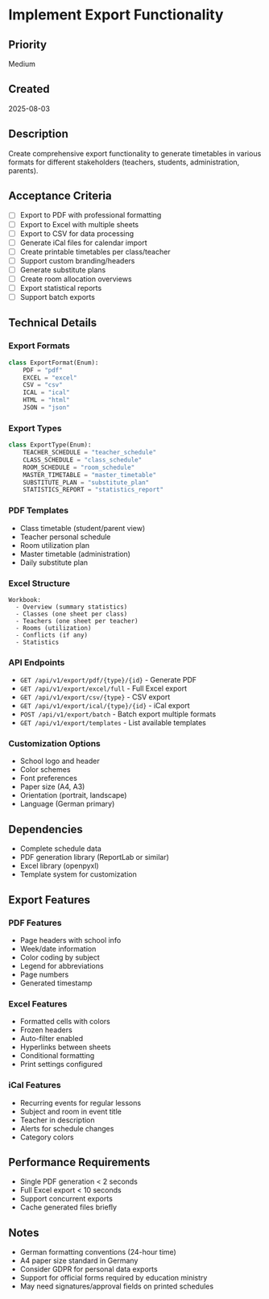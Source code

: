 # Implement Export Functionality

## Priority
Medium

## Created
2025-08-03

## Description
Create comprehensive export functionality to generate timetables in various formats for different stakeholders (teachers, students, administration, parents).

## Acceptance Criteria
- [ ] Export to PDF with professional formatting
- [ ] Export to Excel with multiple sheets
- [ ] Export to CSV for data processing
- [ ] Generate iCal files for calendar import
- [ ] Create printable timetables per class/teacher
- [ ] Support custom branding/headers
- [ ] Generate substitute plans
- [ ] Create room allocation overviews
- [ ] Export statistical reports
- [ ] Support batch exports

## Technical Details
### Export Formats
```python
class ExportFormat(Enum):
    PDF = "pdf"
    EXCEL = "excel"
    CSV = "csv"
    ICAL = "ical"
    HTML = "html"
    JSON = "json"
```

### Export Types
```python
class ExportType(Enum):
    TEACHER_SCHEDULE = "teacher_schedule"
    CLASS_SCHEDULE = "class_schedule"
    ROOM_SCHEDULE = "room_schedule"
    MASTER_TIMETABLE = "master_timetable"
    SUBSTITUTE_PLAN = "substitute_plan"
    STATISTICS_REPORT = "statistics_report"
```

### PDF Templates
- Class timetable (student/parent view)
- Teacher personal schedule
- Room utilization plan
- Master timetable (administration)
- Daily substitute plan

### Excel Structure
```
Workbook:
  - Overview (summary statistics)
  - Classes (one sheet per class)
  - Teachers (one sheet per teacher)
  - Rooms (utilization)
  - Conflicts (if any)
  - Statistics
```

### API Endpoints
- `GET /api/v1/export/pdf/{type}/{id}` - Generate PDF
- `GET /api/v1/export/excel/full` - Full Excel export
- `GET /api/v1/export/csv/{type}` - CSV export
- `GET /api/v1/export/ical/{type}/{id}` - iCal export
- `POST /api/v1/export/batch` - Batch export multiple formats
- `GET /api/v1/export/templates` - List available templates

### Customization Options
- School logo and header
- Color schemes
- Font preferences
- Paper size (A4, A3)
- Orientation (portrait, landscape)
- Language (German primary)

## Dependencies
- Complete schedule data
- PDF generation library (ReportLab or similar)
- Excel library (openpyxl)
- Template system for customization

## Export Features
### PDF Features
- Page headers with school info
- Week/date information
- Color coding by subject
- Legend for abbreviations
- Page numbers
- Generated timestamp

### Excel Features
- Formatted cells with colors
- Frozen headers
- Auto-filter enabled
- Hyperlinks between sheets
- Conditional formatting
- Print settings configured

### iCal Features
- Recurring events for regular lessons
- Subject and room in event title
- Teacher in description
- Alerts for schedule changes
- Category colors

## Performance Requirements
- Single PDF generation < 2 seconds
- Full Excel export < 10 seconds
- Support concurrent exports
- Cache generated files briefly

## Notes
- German formatting conventions (24-hour time)
- A4 paper size standard in Germany
- Consider GDPR for personal data exports
- Support for official forms required by education ministry
- May need signatures/approval fields on printed schedules
